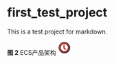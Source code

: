 # first_test_project

This is a test project for markdown.

**图 2** ECS产品架构
![](.\Figures\test.png "ECS产品架构")
